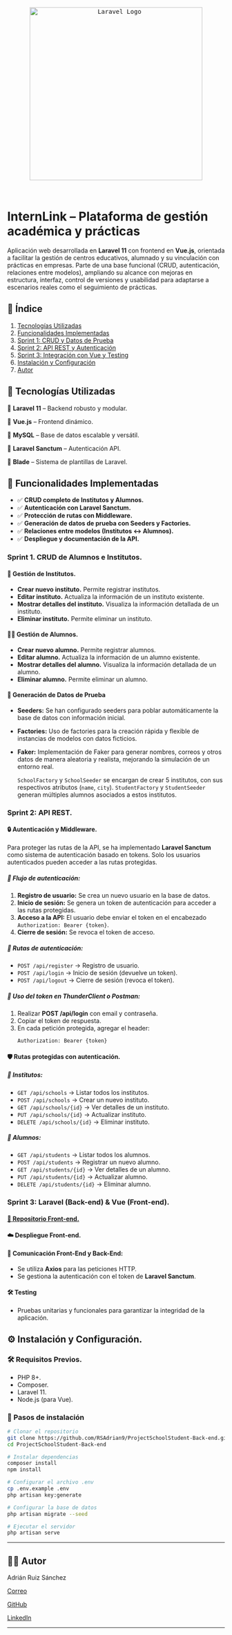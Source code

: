 <pre class="vditor-reset" placeholder="" contenteditable="true" spellcheck="false"><div class="vditor-wysiwyg__block" data-type="html-block" data-block="0"><pre class="vditor-wysiwyg__preview" data-render="1"><p align="center"><a href="https://laravel.com/" target="_blank"><img src="https://raw.githubusercontent.com/laravel/art/master/logo-lockup/5%20SVG/2%20CMYK/1%20Full%20Color/laravel-logolockup-cmyk-red.svg" width="400" alt="Laravel Logo"/></a></p></pre></div><p data-block="0"></p></pre>

# **InternLink** – Plataforma de gestión académica y prácticas

Aplicación web desarrollada en **Laravel 11** con frontend en **Vue.js**, orientada a facilitar la gestión de centros educativos, alumnado y su vinculación con prácticas en empresas. Parte de una base funcional (CRUD, autenticación, relaciones entre modelos), ampliando su alcance con mejoras en estructura, interfaz, control de versiones y usabilidad para adaptarse a escenarios reales como el seguimiento de prácticas.

## 📖 Índice

1. [Tecnologías Utilizadas](#tecnologias-utilizadas)
2. [Funcionalidades Implementadas](#funcionalidades-implementadas)
3. [Sprint 1: CRUD y Datos de Prueba](#sprint-1-crud-y-datos-de-prueba)
4. [Sprint 2: API REST y Autenticación](#sprint-2-api-rest-y-autenticacion)
5. [Sprint 3: Integración con Vue y Testing](#sprint-3-integracion-con-vue-y-testing)
6. [Instalación y Configuración](#instalacion-y-configuracion)
7. [Autor](#autor)

## **📌 Tecnologías Utilizadas**

🔹 **Laravel 11** – Backend robusto y modular.

🔹 **Vue.js** – Frontend dinámico.

🔹 **MySQL** – Base de datos escalable y versátil.

🔹 **Laravel Sanctum** – Autenticación API.

🔹 **Blade** – Sistema de plantillas de Laravel.

## 🚀 Funcionalidades Implementadas

* ✅ **CRUD completo de Institutos y Alumnos.**
* ✅ **Autenticación con Laravel Sanctum.**
* ✅ **Protección de rutas con Middleware.**
* ✅ **Generación de datos de prueba con Seeders y Factories.**
* ✅ **Relaciones entre modelos (Institutos ↔ Alumnos).**
* ✅ **Despliegue y documentación de la API.**

### Sprint 1. CRUD de Alumnos e Institutos.

#### 🏫 Gestión de Institutos.

* **Crear nuevo instituto.** Permite registrar institutos.
* **Editar instituto.** Actualiza la información de un instituto existente.
* **Mostrar detalles del instituto.** Visualiza la información detallada de un instituto.
* **Eliminar instituto.** Permite eliminar un instituto.

#### 👨‍🎓 Gestión de Alumnos.

* **Crear nuevo alumno.** Permite registrar alumnos.
* **Editar alumno.** Actualiza la información de un alumno existente.
* **Mostrar detalles del alumno.** Visualiza la información detallada de un alumno.
* **Eliminar alumno.** Permite eliminar un alumno.

#### 🔄 **Generación de Datos de Prueba**

* **Seeders:** Se han configurado seeders para poblar automáticamente la base de datos con información inicial.
* **Factories:** Uso de factories para la creación rápida y flexible de instancias de modelos con datos ficticios.
* **Faker:** Implementación de Faker para generar nombres, correos y otros datos de manera aleatoria y realista, mejorando la simulación de un entorno real.

  `SchoolFactory` y `SchoolSeeder` se encargan de crear 5 institutos, con sus respectivos atributos (`name`, `city`).
  `StudentFactory` y `StudentSeeder` generan múltiples alumnos asociados a estos institutos.

### Sprint 2: API REST.

#### **🔒 Autenticación y Middleware.**

Para proteger las rutas de la API, se ha implementado **Laravel Sanctum** como sistema de autenticación basado en tokens. Solo los usuarios autenticados pueden acceder a las rutas protegidas.

##### 📌 **Flujo de autenticación:**

1. **Registro de usuario:** Se crea un nuevo usuario en la base de datos.
2. **Inicio de sesión:** Se genera un token de autenticación para acceder a las rutas protegidas.
3. **Acceso a la API:** El usuario debe enviar el token en el encabezado `Authorization: Bearer {token}`.
4. **Cierre de sesión:** Se revoca el token de acceso.

##### 📌 **Rutas de autenticación:**

* `POST /api/register` → Registro de usuario.
* `POST /api/login` → Inicio de sesión (devuelve un token).
* `POST /api/logout` → Cierre de sesión (revoca el token).

##### 📌 **Uso del token en ThunderClient o Postman:**

1. Realizar **POST /api/login** con email y contraseña.
2. Copiar el token de respuesta.
3. En cada petición protegida, agregar el header:
   ```
   Authorization: Bearer {token}
   ```

#### 🛡️ Rutas protegidas con autenticación.

##### 📌 **Institutos:**

* `GET /api/schools` → Listar todos los institutos.
* `POST /api/schools` → Crear un nuevo instituto.
* `GET /api/schools/{id}` → Ver detalles de un instituto.
* `PUT /api/schools/{id}` → Actualizar instituto.
* `DELETE /api/schools/{id}` → Eliminar instituto.

##### 📌 **Alumnos:**

* `GET /api/students` → Listar todos los alumnos.
* `POST /api/students` → Registrar un nuevo alumno.
* `GET /api/students/{id}` → Ver detalles de un alumno.
* `PUT /api/students/{id}` → Actualizar alumno.
* `DELETE /api/students/{id}` → Eliminar alumno.

### Sprint 3: Laravel (Back-end) & Vue (Front-end).

#### [📁 Repositorio Front-end.](https://github.com/RSAdrian9/ProjectSchoolStudent-Front-end)

#### ☁️ **Despliegue Front-end.**

#### 📌 **Comunicación Front-End y Back-End:**

- Se utiliza **Axios** para las peticiones HTTP.
- Se gestiona la autenticación con el token de **Laravel Sanctum**.

#### **🛠️ Testing**

- Pruebas unitarias y funcionales para garantizar la integridad de la aplicación.

## ⚙️ Instalación y Configuración.

### 🛠 Requisitos Previos.

- PHP 8+.
- Composer.
- Laravel 11.
- Node.js (para Vue).

### 📌 Pasos de instalación

```bash
# Clonar el repositorio
git clone https://github.com/RSAdrian9/ProjectSchoolStudent-Back-end.git
cd ProjectSchoolStudent-Back-end

# Instalar dependencias
composer install
npm install

# Configurar el archivo .env
cp .env.example .env
php artisan key:generate

# Configurar la base de datos
php artisan migrate --seed

# Ejecutar el servidor
php artisan serve
```

---

## 👨‍💻 **Autor**

Adrián Ruiz Sánchez

[Correo](mailto:adrian.dev24@gmail.com)

[GitHub](https://github.com/RSAdrian9)

[LinkedIn](http://linkedin.com/in/adri%C3%A1n-ruiz-s%C3%A1nchez)

---
